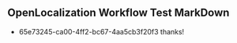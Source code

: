 ## OpenLocalization Workflow Test MarkDown
* 65e73245-ca00-4ff2-bc67-4aa5cb3f20f3 thanks!

<!--HONumber=Aug16_HO1-->


